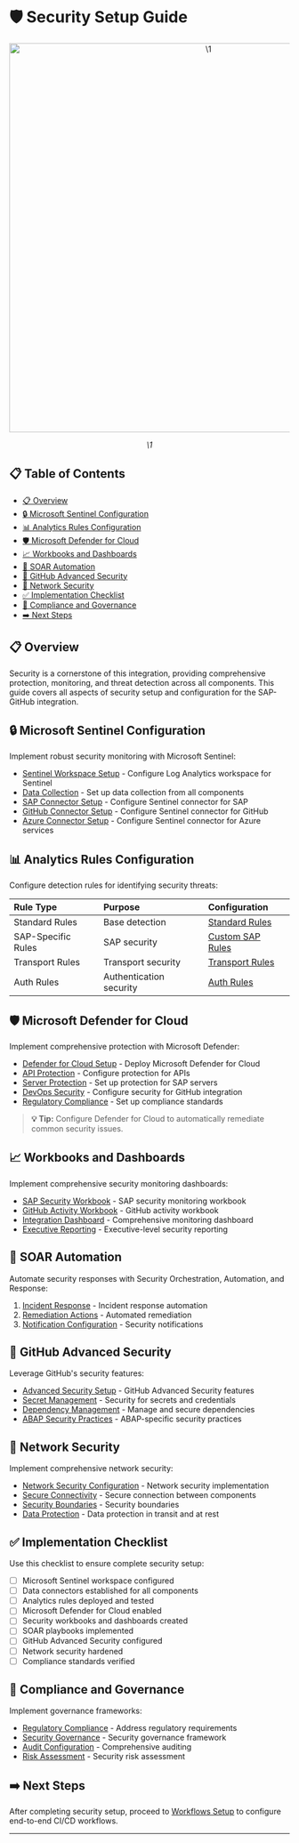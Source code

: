 # 🛡️ Security Setup Guide

<div align="center" class="svg-container">
  <!-- Using both object and img as fallback for maximum compatibility -->
  <object type="image/svg+xml" data="\1" style="width: 700px; max-width: 100%;" aria-label="\1">
    <img src="\1" alt="\1" width="700" />
  </object>
  
  *\1*
</div>

## 📋 Table of Contents

- [📋 Overview](#-overview)
- [🔒 Microsoft Sentinel Configuration](#-microsoft-sentinel-configuration)
- [📊 Analytics Rules Configuration](#-analytics-rules-configuration)
- [🛡️ Microsoft Defender for Cloud](#️-microsoft-defender-for-cloud)
- [📈 Workbooks and Dashboards](#-workbooks-and-dashboards)
- [🤖 SOAR Automation](#-soar-automation)
- [🔐 GitHub Advanced Security](#-github-advanced-security)
- [🔌 Network Security](#-network-security)
- [✅ Implementation Checklist](#-implementation-checklist)
- [📝 Compliance and Governance](#-compliance-and-governance)
- [➡️ Next Steps](#️-next-steps)

## 📋 Overview

Security is a cornerstone of this integration, providing comprehensive protection, monitoring, and threat detection across all components. This guide covers all aspects of security setup and configuration for the SAP-GitHub integration.

## 🔒 Microsoft Sentinel Configuration

Implement robust security monitoring with Microsoft Sentinel:

- [Sentinel Workspace Setup](./sentinel-workspace.md) - Configure Log Analytics workspace for Sentinel
- [Data Collection](./data-collection.md) - Set up data collection from all components
- [SAP Connector Setup](./sap-connector.md) - Configure Sentinel connector for SAP
- [GitHub Connector Setup](./github-connector.md) - Configure Sentinel connector for GitHub
- [Azure Connector Setup](./azure-connector.md) - Configure Sentinel connector for Azure services

## 📊 Analytics Rules Configuration

Configure detection rules for identifying security threats:

| Rule Type | Purpose | Configuration |
|:----------|:--------|:--------------|
| Standard Rules | Base detection | [Standard Rules](./standard-rules.md) |
| SAP-Specific Rules | SAP security | [Custom SAP Rules](./custom-sap-rules.md) |
| Transport Rules | Transport security | [Transport Rules](./transport-rules.md) |
| Auth Rules | Authentication security | [Auth Rules](./auth-rules.md) |

## 🛡️ Microsoft Defender for Cloud

Implement comprehensive protection with Microsoft Defender:

- [Defender for Cloud Setup](./security-governance.md#defender-configuration) - Deploy Microsoft Defender for Cloud
- [API Protection](./security-governance.md#api-protection) - Configure protection for APIs
- [Server Protection](./security-governance.md#server-protection) - Set up protection for SAP servers
- [DevOps Security](./security-governance.md#devops-security) - Configure security for GitHub integration
- [Regulatory Compliance](./compliance-setup.md) - Set up compliance standards

> **💡 Tip:** Configure Defender for Cloud to automatically remediate common security issues.

## 📈 Workbooks and Dashboards

Implement comprehensive security monitoring dashboards:

- [SAP Security Workbook](./sap-workbook.md) - SAP security monitoring workbook
- [GitHub Activity Workbook](./github-workbook.md) - GitHub activity workbook
- [Integration Dashboard](./integration-dashboard.md) - Comprehensive monitoring dashboard
- [Executive Reporting](./executive-dashboard.md) - Executive-level security reporting

## 🤖 SOAR Automation

Automate security responses with Security Orchestration, Automation, and Response:

1. [Incident Response](./incident-response.md) - Incident response automation
2. [Remediation Actions](./remediation.md) - Automated remediation
3. [Notification Configuration](./notifications.md) - Security notifications

## 🔐 GitHub Advanced Security

Leverage GitHub's security features:

- [Advanced Security Setup](./security-governance.md#advanced-security) - GitHub Advanced Security features
- [Secret Management](./security-governance.md#secret-management) - Security for secrets and credentials
- [Dependency Management](./security-governance.md#dependency-management) - Manage and secure dependencies
- [ABAP Security Practices](./standard-rules.md#abap-security) - ABAP-specific security practices

## 🔌 Network Security

Implement comprehensive network security:

- [Network Security Configuration](./security-governance.md#network-security) - Network security implementation
- [Secure Connectivity](./security-governance.md#secure-connectivity) - Secure connection between components
- [Security Boundaries](./security-governance.md#security-boundaries) - Security boundaries
- [Data Protection](./security-governance.md#data-protection) - Data protection in transit and at rest

## ✅ Implementation Checklist

Use this checklist to ensure complete security setup:

- [ ] Microsoft Sentinel workspace configured
- [ ] Data connectors established for all components
- [ ] Analytics rules deployed and tested
- [ ] Microsoft Defender for Cloud enabled
- [ ] Security workbooks and dashboards created
- [ ] SOAR playbooks implemented
- [ ] GitHub Advanced Security configured
- [ ] Network security hardened
- [ ] Compliance standards verified

## 📝 Compliance and Governance

Implement governance frameworks:

- [Regulatory Compliance](./regulatory-compliance.md) - Address regulatory requirements
- [Security Governance](./security-governance.md) - Security governance framework
- [Audit Configuration](./audit-setup.md) - Comprehensive auditing
- [Risk Assessment](./risk-assessment.md) - Security risk assessment

## ➡️ Next Steps

After completing security setup, proceed to [Workflows Setup](../workflows/index.md) to configure end-to-end CI/CD workflows.

---


